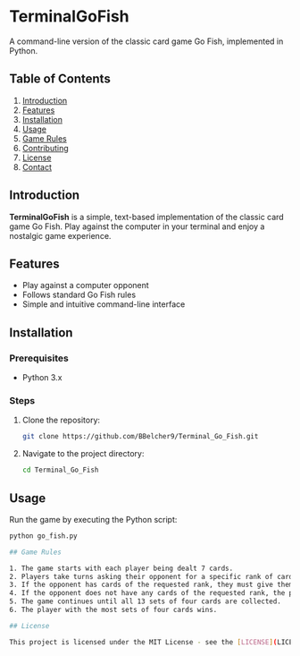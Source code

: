 # TerminalGoFish

A command-line version of the classic card game Go Fish, implemented in Python.

## Table of Contents

1. [Introduction](#introduction)
2. [Features](#features)
3. [Installation](#installation)
4. [Usage](#usage)
5. [Game Rules](#game-rules)
6. [Contributing](#contributing)
7. [License](#license)
8. [Contact](#contact)

## Introduction

**TerminalGoFish** is a simple, text-based implementation of the classic card game Go Fish. Play against the computer in your terminal and enjoy a nostalgic game experience.

## Features

- Play against a computer opponent
- Follows standard Go Fish rules
- Simple and intuitive command-line interface

## Installation

### Prerequisites

- Python 3.x

### Steps

1. Clone the repository:
    ```bash
    git clone https://github.com/BBelcher9/Terminal_Go_Fish.git
    ```
2. Navigate to the project directory:
    ```bash
    cd Terminal_Go_Fish
    ```

## Usage

Run the game by executing the Python script:
```bash
python go_fish.py

## Game Rules

1. The game starts with each player being dealt 7 cards.
2. Players take turns asking their opponent for a specific rank of card.
3. If the opponent has cards of the requested rank, they must give them all to the player.
4. If the opponent does not have any cards of the requested rank, the player must "go fish" by drawing a card from the deck.
5. The game continues until all 13 sets of four cards are collected.
6. The player with the most sets of four cards wins.

## License

This project is licensed under the MIT License - see the [LICENSE](LICENSE) file for details.